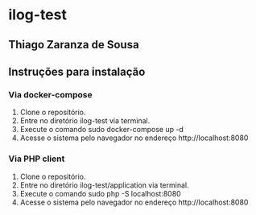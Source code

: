# ilog-test

## Thiago Zaranza de Sousa

## Instruções para instalação

### Via docker-compose

1. Clone o repositório.
2. Entre no diretório ilog-test via terminal.
3. Execute o comando sudo docker-compose up -d
4. Acesse o sistema pelo navegador no endereço http://localhost:8080

### Via PHP client

1. Clone o repositório.
2. Entre no diretório ilog-test/application via terminal.
3. Execute o comando sudo php -S localhost:8080
4. Acesse o sistema pelo navegador no endereço http://localhost:8080
